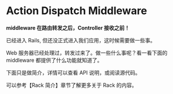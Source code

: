 # Action Dispatch Middleware

**middleware 在路由转发之后，Controller 接收之前！**

已经进入 Rails, 但还没正式进入我们应用，这时候需要做一些事。

Web 服务器已经处理过，转发过来了。做一些什么事呢？看一看下面的 middleware 都提供了什么功能就知道了。

下面只是做简介，详情可以查看 API 说明，或阅读源代码。

可以参考【Rack 简介】章节了解更多关于 Rack 的内容。
